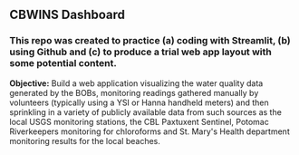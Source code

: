 ## CBWINS Dashboard

### **This repo was created to practice (a) coding with Streamlit, (b) using Github and (c) to produce a trial web app layout with some potential content.**

**Objective:**  Build a web application visualizing the water quality data generated by the BOBs, monitoring readings gathered manually by volunteers (typically using a YSI or Hanna handheld meters) and then sprinkling in a variety of publicly available data from such sources as the local USGS monitoring stations, the CBL Paxtuxent Sentinel, Potomac Riverkeepers monitoring for chloroforms and St. Mary's Health department monitoring results for the local beaches.
